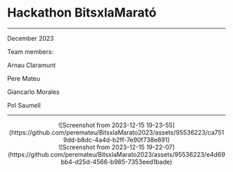 # Hackathon BitsxlaMarató 

---
December 2023

Team members:

Arnau Claramunt

Pere Mateu

Giancarlo Morales

Pol Saumell

---

<div style="text-align:center">
![Screenshot from 2023-12-15 19-23-55](https://github.com/peremateu/BitsxlaMarato2023/assets/95536223/ca7519dd-b8dc-4a4d-b2ff-7e90f738e891)
</div>

<div style="text-align:center">
![Screenshot from 2023-12-15 19-22-07](https://github.com/peremateu/BitsxlaMarato2023/assets/95536223/e4d69bb4-d25d-4566-b985-7353eed1bade)
</div>
